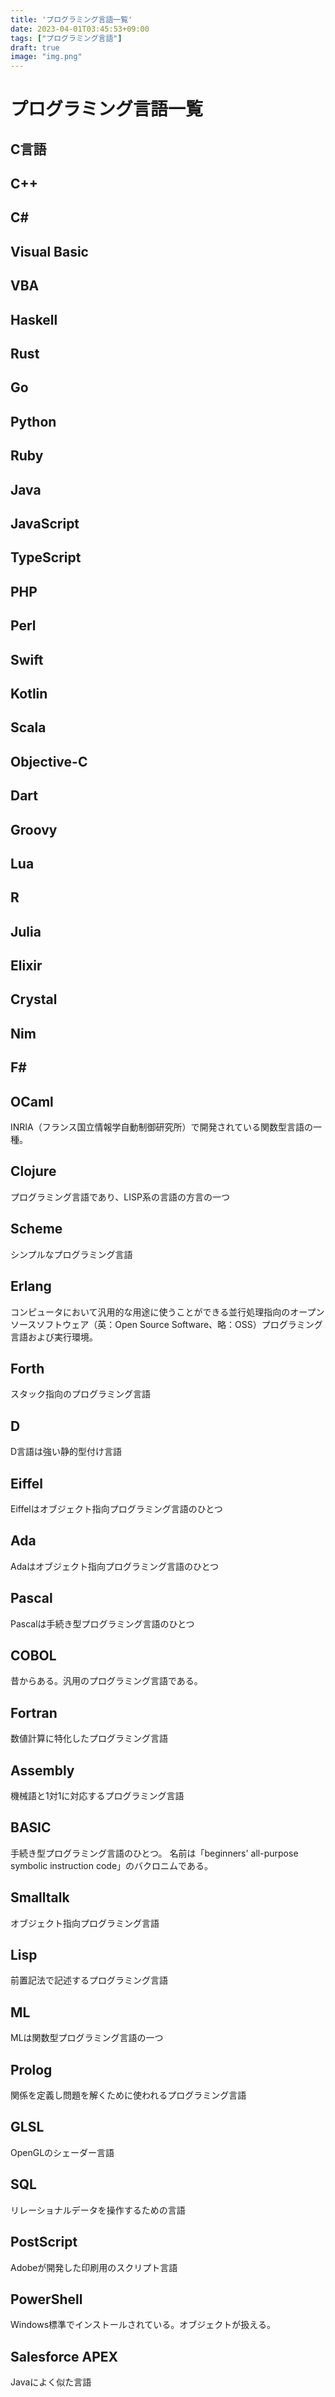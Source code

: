 ```yaml
---
title: 'プログラミング言語一覧'
date: 2023-04-01T03:45:53+09:00
tags: ["プログラミング言語"]
draft: true
image: "img.png"
---
```


# プログラミング言語一覧


## C言語

## C++

## C#

## Visual Basic

## VBA

## Haskell

## Rust

## Go

## Python

## Ruby

## Java

## JavaScript

## TypeScript

## PHP

## Perl

## Swift

## Kotlin

## Scala

## Objective-C

## Dart

## Groovy

## Lua

## R

## Julia

## Elixir

## Crystal

## Nim

## F#

## OCaml
INRIA（フランス国立情報学自動制御研究所）で開発されている関数型言語の一種。

## Clojure
プログラミング言語であり、LISP系の言語の方言の一つ

## Scheme
シンプルなプログラミング言語

## Erlang
コンピュータにおいて汎用的な用途に使うことができる並行処理指向のオープンソースソフトウェア（英：Open Source Software、略：OSS）プログラミング言語および実行環境。

## Forth
スタック指向のプログラミング言語

## D
D言語は強い静的型付け言語

## Eiffel
Eiffelはオブジェクト指向プログラミング言語のひとつ

## Ada
Adaはオブジェクト指向プログラミング言語のひとつ

## Pascal
Pascalは手続き型プログラミング言語のひとつ

## COBOL
昔からある。汎用のプログラミング言語である。

## Fortran
数値計算に特化したプログラミング言語

## Assembly
機械語と1対1に対応するプログラミング言語

## BASIC
手続き型プログラミング言語のひとつ。 名前は「beginners' all-purpose symbolic instruction code」のバクロニムである。

## Smalltalk
オブジェクト指向プログラミング言語

## Lisp
前置記法で記述するプログラミング言語

## ML
MLは関数型プログラミング言語の一つ

## Prolog
関係を定義し問題を解くために使われるプログラミング言語

## GLSL
OpenGLのシェーダー言語

## SQL
リレーショナルデータを操作するための言語

## PostScript
Adobeが開発した印刷用のスクリプト言語

## PowerShell
Windows標準でインストールされている。オブジェクトが扱える。

## Salesforce APEX

Javaによく似た言語